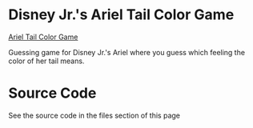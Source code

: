 # Disney Jr.'s Ariel Tail Color Game
[Ariel Tail Color Game](https://avrilpiera.github.io/Ariel%20Tail%20Color%20Game)

Guessing game for Disney Jr.'s Ariel where you guess which feeling the color of her tail means.

# Source Code
See the source code in the files section of this page
